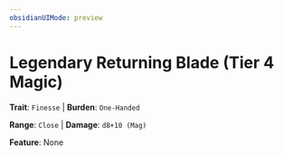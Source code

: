 ```yaml
---
obsidianUIMode: preview
---
```

# Legendary Returning Blade (Tier 4 Magic)

**Trait**: `Finesse` | **Burden**: `One-Handed`

**Range**: `Close` | **Damage**: `d8+10 (Mag)`

**Feature**: None